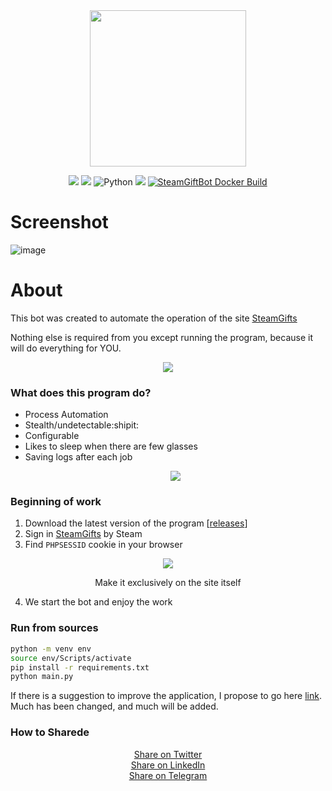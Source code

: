 <div align="center">
  <img src="https://user-images.githubusercontent.com/84909252/221827123-c7fd5d1e-7f6b-4d78-a225-4491305b6a87.png" height="250"/>
</div>

<div align="center">
  
  [![](https://img.shields.io/github/v/release/PalmaLuv/SteamGiftBot?include_prereleases&label=Version&color=blueviolet)](https://github.com/PalmaLuv/SteamGiftBot/releases/latest)
  [![](https://img.shields.io/github/license/PalmaLuv/SteamGiftBot?color=%231E90FF&label=License&logo=apache)](LICENSE)
  ![Python](https://img.shields.io/badge/Python_Version-3.7--3.11-yellow?logo=python)
  [![](https://img.shields.io/github/downloads/PalmaLuv/SteamGiftBot/total.svg?label=Downloads&logo=github&cacheSeconds=600&color=blueviolet)](https://github.com/PalmaLuv/SteamGiftBot/releases)
  [![SteamGiftBot Docker Build](https://github.com/PalmaLuv/SteamGiftBot/actions/workflows/docker-publish.yml/badge.svg)](ghcr.io/palmaluv/steamgiftbot:latest)


</div>

# Screenshot

![image](https://github.com/PalmaLuv/SteamGiftBot/assets/84909252/34b5e86f-54d1-462a-aadf-fe9c5ccb823c)

# About
This bot was created to automate the operation of the site [SteamGifts](https://www.steamgifts.com/)

Nothing else is required from you except running the program, because it will do everything for YOU.
<p align="center">
  <img src="https://github.com/PalmaLuv/SteamGiftBot/assets/84909252/56ce42fe-c418-48e1-b277-0eb9120339c1"/>
</p>

### What does this program do? 
- Process Automation
- Stealth/undetectable:shipit:
- Сonfigurable
- Likes to sleep when there are few glasses
- Saving logs after each job
  <p align="center">
    <img src="https://github.com/PalmaLuv/SteamGiftBot/assets/84909252/acb7be56-c28c-49a4-8542-8ed0a49982b9"/>
  </p>

### Beginning of work

1. Download the latest version of the program [[releases](https://github.com/PalmaLuv/SteamGiftBot/releases)]
2. Sign in [SteamGifts](https://www.steamgifts.com/) by Steam
3. Find `PHPSESSID` cookie in your browser

<p align="center"> 
  <img src="https://user-images.githubusercontent.com/84909252/211176701-6f0cedb7-7706-4ba0-b36e-3e57719b6f0a.png"/>
</p>
<p align="center">Make it exclusively on the site itself</p>

4. We start the bot and enjoy the work

### Run from sources

```bash
python -m venv env 
source env/Scripts/activate
pip install -r requirements.txt
python main.py
```
If there is a suggestion to improve the application, I propose to go here [link](https://github.com/PalmaLuv/SteamGiftBot/discussions/6).
Much has been changed, and much will be added.

### How to Sharede

<div align="center" markdown="1">

<a href="http://twitter.com/intent/tweet?text=https://github.com/PalmaLuv/SteamGiftBot%0ASteamGiftBot">Share on Twitter</a><br>
<a href="http://www.linkedin.com/shareArticle?mini=true&url=https://github.com/PalmaLuv/SteamGiftBot&title=SteamGiftBot&summary=&source=">Share on LinkedIn</a><br>
<a href="https://t.me/share/url?url=https://github.com/PalmaLuv/SteamGiftBot">Share on Telegram</a><br>

</div>
